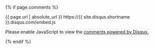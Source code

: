 {% if page.comments %}

{{ page.url | absolute_url }}
https://{{ site.disqus.shortname }}.disqus.com/embed.js

<div id="disqus_thread"></div>
<script>

/*var disqus_config = function () {
	this.page.url = '{{ page.url | absolute_url }}';
	this.page.identifier = '{{ page.url | absolute_url }}';
};*/
(function() { // DON'T EDIT BELOW THIS LINE
var d = document, s = d.createElement('script');
s.src = 'https://{{ site.disqus.shortname }}.disqus.com/embed.js';
s.setAttribute('data-timestamp', +new Date());
(d.head || d.body).appendChild(s);
})();
</script>
<noscript>Please enable JavaScript to view the <a href="https://disqus.com/?ref_noscript">comments powered by Disqus.</a></noscript>
               
			   
{% endif %}
